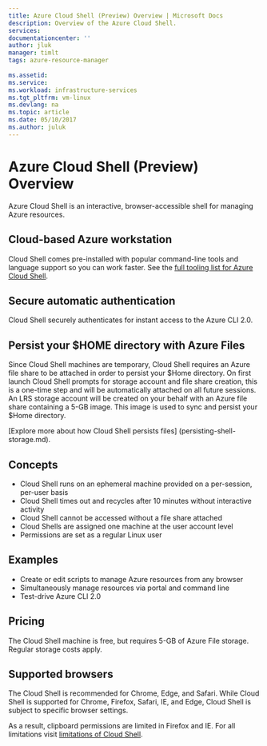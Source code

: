 ```yaml
---
title: Azure Cloud Shell (Preview) Overview | Microsoft Docs
description: Overview of the Azure Cloud Shell.
services: 
documentationcenter: ''
author: jluk
manager: timlt
tags: azure-resource-manager
 
ms.assetid: 
ms.service: 
ms.workload: infrastructure-services
ms.tgt_pltfrm: vm-linux
ms.devlang: na
ms.topic: article
ms.date: 05/10/2017
ms.author: juluk
---
```

# Azure Cloud Shell (Preview) Overview
Azure Cloud Shell is an interactive, browser-accessible shell for managing Azure resources.

## Cloud-based Azure workstation
Cloud Shell comes pre-installed with popular command-line tools and language support so you can work faster.
See the [full tooling list for Azure Cloud Shell](features.md).

## Secure automatic authentication
Cloud Shell securely authenticates for instant access to the Azure CLI 2.0.

## Persist your $HOME directory with Azure Files
Since Cloud Shell machines are temporary, Cloud Shell requires an Azure file share to be attached in order to persist your $Home directory.
On first launch Cloud Shell prompts for storage account and file share creation, this is a one-time step and will be automatically 
attached on all future sessions. An LRS storage account will be created on your behalf with an Azure file share containing a 5-GB image.
This image is used to sync and persist your $Home directory.

[Explore more about how Cloud Shell persists files] (persisting-shell-storage.md).

## Concepts
* Cloud Shell runs on an ephemeral machine provided on a per-session, per-user basis
* Cloud Shell times out and recycles after 10 minutes without interactive activity
* Cloud Shell cannot be accessed without a file share attached
* Cloud Shells are assigned one machine at the user account level
* Permissions are set as a regular Linux user

## Examples
* Create or edit scripts to manage Azure resources from any browser
* Simultaneously manage resources via portal and command line
* Test-drive Azure CLI 2.0

## Pricing
The Cloud Shell machine is free, but requires 5-GB of Azure File storage. 
Regular storage costs apply.

## Supported browsers
The Cloud Shell is recommended for Chrome, Edge, and Safari. 
While Cloud Shell is supported for Chrome, Firefox, Safari, IE, and Edge, Cloud Shell is subject to specific browser settings.

As a result, clipboard permissions are limited in Firefox and IE.
For all limitations visit [limitations of Cloud Shell](limitations.md).